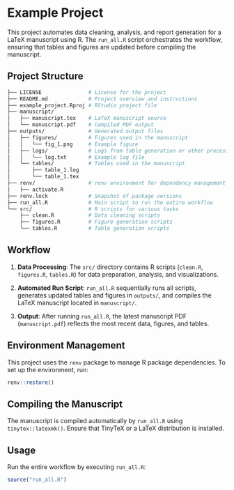 # Example Project

This project automates data cleaning, analysis, and report generation for a LaTeX manuscript using R. The `run_all.R` script orchestrates the workflow, ensuring that tables and figures are updated before compiling the manuscript.

## Project Structure

```bash
├── LICENSE               # License for the project
├── README.md             # Project overview and instructions
├── example_project.Rproj # RStudio project file
├── manuscript/
│   ├── manuscript.tex    # LaTeX manuscript source
│   └── manuscript.pdf    # Compiled PDF output
├── outputs/              # Generated output files
│   ├── figures/          # Figures used in the manuscript
│   │   └── fig_1.png     # Example figure
│   ├── logs/             # Logs from table generation or other processes
│   │   └── log.txt       # Example log file
│   └── tables/           # Tables used in the manuscript
│       ├── table_1.log
│       └── table_1.tex
├── renv/                 # renv environment for dependency management
│   ├── activate.R
├── renv.lock             # Snapshot of package versions
├── run_all.R             # Main script to run the entire workflow
└── src/                  # R scripts for various tasks
    ├── clean.R           # Data cleaning scripts
    ├── figures.R         # Figure generation scripts
    └── tables.R          # Table generation scripts
```

## Workflow

1. **Data Processing**: The `src/` directory contains R scripts (`clean.R`, `figures.R`, `tables.R`) for data preparation, analysis, and visualizations.
   
2. **Automated Run Script**: `run_all.R` sequentially runs all scripts, generates updated tables and figures in `outputs/`, and compiles the LaTeX manuscript located in `manuscript/`. 

3. **Output**: After running `run_all.R`, the latest manuscript PDF (`manuscript.pdf`) reflects the most recent data, figures, and tables.

## Environment Management

This project uses the `renv` package to manage R package dependencies. To set up the environment, run:

```r
renv::restore()
```

## Compiling the Manuscript

The manuscript is compiled automatically by `run_all.R` using `tinytex::latexmk()`. Ensure that TinyTeX or a LaTeX distribution is installed.

## Usage

Run the entire workflow by executing `run_all.R`:

```r
source("run_all.R")
```

